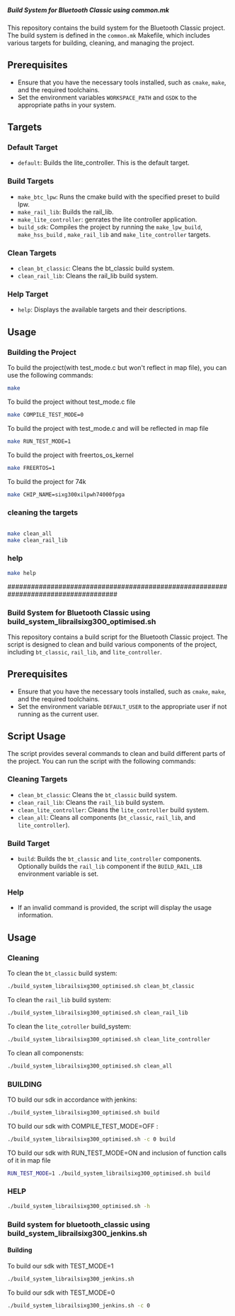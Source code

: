 ##### Build System for Bluetooth Classic using common.mk 

This repository contains the build system for the Bluetooth Classic project. The build system is defined in the `common.mk` Makefile, which includes various targets for building, cleaning, and managing the project.

## Prerequisites

- Ensure that you have the necessary tools installed, such as `cmake`, `make`, and the required toolchains.
- Set the environment variables `WORKSPACE_PATH` and `GSDK` to the appropriate paths in your system.

## Targets

### Default Target

- `default`: Builds the lite_controller. This is the default target.

### Build Targets

- `make_btc_lpw`: Runs the cmake build with the specified preset to build lpw.
- `make_rail_lib`: Builds the rail_lib.
- `make_lite_controller`: genrates the lite controller application.
- `build_sdk`: Compiles the project by running the  `make_lpw_build`, `make_hss_build`  , `make_rail_lib` and `make_lite_controller` targets.
### Clean Targets

- `clean_bt_classic`: Cleans the bt_classic build system.
- `clean_rail_lib`: Cleans the rail_lib build system.

### Help Target

- `help`: Displays the available targets and their descriptions.

## Usage
 


### Building the Project

To build the project(with test_mode.c but won't reflect in map file), you can use the following commands:

```sh 
make 
```

To build the project without test_mode.c file 
```sh
make COMPILE_TEST_MODE=0
```

To build the project with test_mode.c and will be reflected in map file
```sh
make RUN_TEST_MODE=1
```

To build the project with freertos_os_kernel

```sh 
make FREERTOS=1
```
To build the project for 74k 

```sh 
make CHIP_NAME=sixg300xilpwh74000fpga
```

### cleaning the targets

```sh 

make clean_all
make clean_rail_lib

```

### help 

```sh 
make help 
```


####################################################################################


### Build System for Bluetooth Classic using build_system_librailsixg300_optimised.sh 


This repository contains a build script for the Bluetooth Classic project. The script is designed to clean and build various components of the project, including `bt_classic`, `rail_lib`, and `lite_controller`.

## Prerequisites

- Ensure that you have the necessary tools installed, such as `cmake`, `make`, and the required toolchains.
- Set the environment variable `DEFAULT_USER` to the appropriate user if not running as the current user.

## Script Usage

The script provides several commands to clean and build different parts of the project. You can run the script with the following commands:

### Cleaning Targets

- `clean_bt_classic`: Cleans the `bt_classic` build system.
- `clean_rail_lib`: Cleans the `rail_lib` build system.
- `clean_lite_controller`: Cleans the `lite_controller` build system.
- `clean_all`: Cleans all components (`bt_classic`, `rail_lib`, and `lite_controller`).

### Build Target

- `build`: Builds the `bt_classic` and `lite_controller` components. Optionally builds the `rail_lib` component if the `BUILD_RAIL_LIB` environment variable is set.

### Help

- If an invalid command is provided, the script will display the usage information.

## Usage

### Cleaning

To clean the `bt_classic` build system:
```sh
./build_system_librailsixg300_optimised.sh clean_bt_classic
```

To clean the `rail_lib` build system:
```sh
./build_system_librailsixg300_optimised.sh clean_rail_lib
```

To clean the `lite_cotroller` build_system:
```sh  
./build_system_librailsixg300_optimised.sh clean_lite_controller
```
To clean all componensts:
```sh 
./build_system_librailsixg300_optimised.sh clean_all
```

### BUILDING
TO build our sdk in accordance with jenkins:
```sh
./build_system_librailsixg300_optimised.sh build
```
TO build our sdk with COMPILE_TEST_MODE=OFF : 
```sh
./build_system_librailsixg300_optimised.sh -c 0 build
```

TO build our sdk with RUN_TEST_MODE=ON and inclusion of function calls  of it in map file 
```sh
RUN_TEST_MODE=1 ./build_system_librailsixg300_optimised.sh build
```

### HELP
```sh
./build_system_librailsixg300_optimised.sh -h
```


### Build system for bluetooth_classic using build_system_librailsixg300_jenkins.sh 


#### Building 
To build our sdk with TEST_MODE=1
```sh
./build_system_librailsixg300_jenkins.sh 
```

To build our sdk with TEST_MODE=0
```sh 
./build_system_librailsixg300_jenkins.sh -c 0 
```

